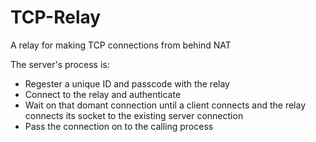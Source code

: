 TCP-Relay
=========

A relay for making TCP connections from behind NAT

The server's process is:
- Regester a unique ID and passcode with the relay
- Connect to the relay and authenticate
- Wait on that domant connection until a client connects and the relay connects its socket to the existing server connection
- Pass the connection on to the calling process